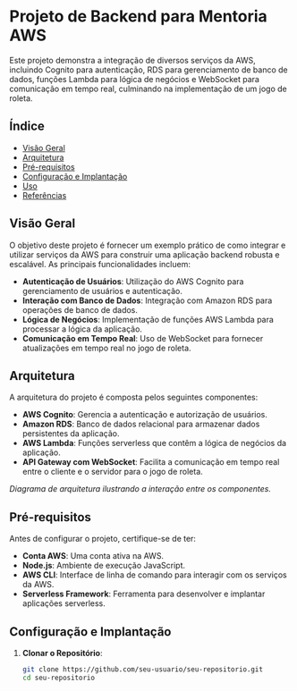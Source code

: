 # Projeto de Backend para Mentoria AWS

Este projeto demonstra a integração de diversos serviços da AWS, incluindo Cognito para autenticação, RDS para gerenciamento de banco de dados, funções Lambda para lógica de negócios e WebSocket para comunicação em tempo real, culminando na implementação de um jogo de roleta.

## Índice

- [Visão Geral](#visão-geral)
- [Arquitetura](#arquitetura)
- [Pré-requisitos](#pré-requisitos)
- [Configuração e Implantação](#configuração-e-implantação)
- [Uso](#uso)
- [Referências](#referências)

## Visão Geral

O objetivo deste projeto é fornecer um exemplo prático de como integrar e utilizar serviços da AWS para construir uma aplicação backend robusta e escalável. As principais funcionalidades incluem:

- **Autenticação de Usuários**: Utilização do AWS Cognito para gerenciamento de usuários e autenticação.
- **Interação com Banco de Dados**: Integração com Amazon RDS para operações de banco de dados.
- **Lógica de Negócios**: Implementação de funções AWS Lambda para processar a lógica da aplicação.
- **Comunicação em Tempo Real**: Uso de WebSocket para fornecer atualizações em tempo real no jogo de roleta.

## Arquitetura

A arquitetura do projeto é composta pelos seguintes componentes:

- **AWS Cognito**: Gerencia a autenticação e autorização de usuários.
- **Amazon RDS**: Banco de dados relacional para armazenar dados persistentes da aplicação.
- **AWS Lambda**: Funções serverless que contêm a lógica de negócios da aplicação.
- **API Gateway com WebSocket**: Facilita a comunicação em tempo real entre o cliente e o servidor para o jogo de roleta.

*Diagrama de arquitetura ilustrando a interação entre os componentes.*

## Pré-requisitos

Antes de configurar o projeto, certifique-se de ter:

- **Conta AWS**: Uma conta ativa na AWS.
- **Node.js**: Ambiente de execução JavaScript.
- **AWS CLI**: Interface de linha de comando para interagir com os serviços da AWS.
- **Serverless Framework**: Ferramenta para desenvolver e implantar aplicações serverless.

## Configuração e Implantação

1. **Clonar o Repositório**:

   ```bash
   git clone https://github.com/seu-usuario/seu-repositorio.git
   cd seu-repositorio
